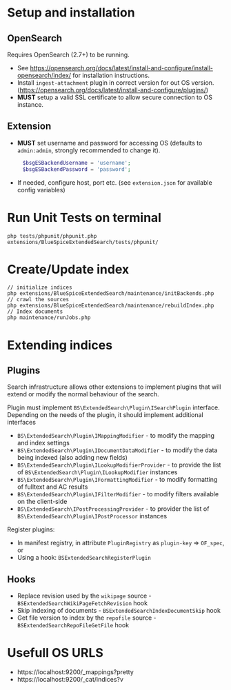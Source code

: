 # Setup and installation

## OpenSearch
Requires OpenSearch (2.7+) to be running.
- See https://opensearch.org/docs/latest/install-and-configure/install-opensearch/index/ for installation instructions.
- Install `ingest-attachment` plugin in correct version for out OS version.
(https://opensearch.org/docs/latest/install-and-configure/plugins/)
- **MUST** setup a valid SSL certificate to allow secure connection to OS instance.
## Extension
- **MUST** set username and password for accessing OS (defaults to `admin:admin`, strongly recommended to change it).
```php
     $bsgESBackendUsername = 'username';
     $bsgESBackendPassword = 'password';
```

- If needed, configure host, port etc. (see `extension.json` for available config variables)


# Run Unit Tests on terminal
    php tests/phpunit/phpunit.php extensions/BlueSpiceExtendedSearch/tests/phpunit/

# Create/Update index
    // initialize indices
    php extensions/BlueSpiceExtendedSearch/maintenance/initBackends.php
    // crawl the sources
    php extensions/BlueSpiceExtendedSearch/maintenance/rebuildIndex.php
    // Index documents
    php maintenance/runJobs.php

# Extending indices

## Plugins
Search infrastructure allows other extensions to implement plugins that will extend or modify
the normal behaviour of the search.

Plugin must implement `BS\ExtendedSearch\Plugin\ISearchPlugin` interface.
Depending on the needs of the plugin, it should implement additional interfaces
- `BS\ExtendedSearch\Plugin\IMappingModifier` - to modify the mapping and index settings
- `BS\ExtendedSearch\Plugin\IDocumentDataModifier` - to modify the data being indexed (also adding new fields)
- `BS\ExtendedSearch\Plugin\ILookupModifierProvider` - to provide the list of `BS\ExtendedSearch\Plugin\ILookupModifier` instances
- `BS\ExtendedSearch\Plugin\IFormattingModifier` - to modify formatting of fulltext and AC results
- `BS\ExtendedSearch\Plugin\IFilterModifier` - to modify filters available on the client-side
- `BS\ExtendedSearch\IPostProcessingProvider` - to provider the list of `BS\ExtendedSearch\Plugin\IPostProcessor` instances

Register plugins:
- In manifest registry, in attribute `PluginRegistry` as `plugin-key` => `OF_spec`, or
- Using a hook: `BSExtendedSearchRegisterPlugin`

## Hooks
- Replace revision used by the `wikipage` source - `BSExtendedSearchWikiPageFetchRevision` hook
- Skip indexing of documents - `BSExtendedSearchIndexDocumentSkip` hook
- Get file version to index by the `repofile` source - `BSExtendedSearchRepoFileGetFile` hook


# Usefull OS URLS
* https://localhost:9200/_mappings?pretty
* https://localhost:9200/_cat/indices?v
